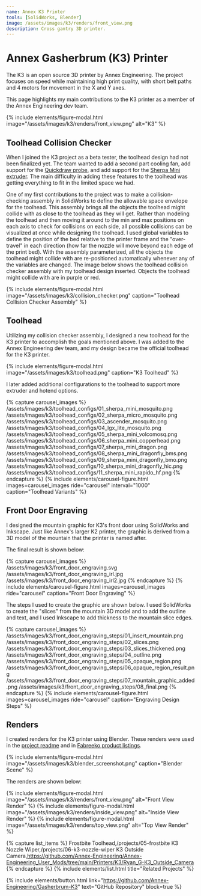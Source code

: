 ```yaml
---
name: Annex K3 Printer
tools: [SolidWorks, Blender]
image: /assets/images/k3/renders/front_view.png
description: Cross gantry 3D printer.
---
```


# Annex Gasherbrum (K3) Printer

The K3 is an open source 3D printer by Annex Engineering. The project focuses
on speed while maintaining high print quality, with short belt paths and 4
motors for movement in the X and Y axes.

This page highlights my main contributions to the K3 printer as a member of the
Annex Engineering dev team.

{% include elements/figure-modal.html image="/assets/images/k3/renders/front_view.png" alt="K3" %}

## Toolhead Collision Checker

When I joined the K3 project as a beta tester, the toolhead design had not been
finalized yet. The team wanted to add a second part cooling fan, add support for
the [Quickdraw probe](https://github.com/Annex-Engineering/Quickdraw_Probe), and
add support for the [Sherpa Mini extruder](https://github.com/Annex-Engineering/Sherpa_Mini-Extruder).
The main difficulty in adding these features to the toolhead was getting
everything to fit in the limited space we had.

One of my first contributions to the project was to make a collision-checking
assembly in SolidWorks to define the allowable space envelope for the toolhead.
This assembly brings all the objects the toolhead might collide with as close to
the toolhead as they will get. Rather than modeling the toolhead and then moving
it around to the min and max positions on each axis to check for collisions on
each side, all possible collisions can be visualized at once while designing the
toolhead. I used global variables to define the position of the bed relative to
the printer frame and the "over-travel" in each direction (how far the nozzle
will move beyond each edge of the print bed). With the assembly parameterized,
all the objects the toolhead might collide with are re-positioned automatically
whenever any of the variables are changed. The image below shows the toolhead
collision checker assembly with my toolhead design inserted. Objects the
toolhead might collide with are in purple or red.

{% include elements/figure-modal.html image="/assets/images/k3/collision_checker.png" caption="Toolhead Collision Checker Assembly" %}

## Toolhead

Utilizing my collision checker assembly, I designed a new toolhead for the K3
printer to accomplish the goals mentioned above. I was added to the Annex
Engineering dev team, and my design became the official toolhead for the K3
printer. 

{% include elements/figure-modal.html image="/assets/images/k3/toolhead.png" caption="K3 Toolhead" %}

I later added additional configurations to the toolhead to support more
extruder and hotend options.

{% capture carousel_images %}
/assets/images/k3/toolhead_configs/01_sherpa_mini_mosquito.png
/assets/images/k3/toolhead_configs/02_sherpa_micro_mosquito.png
/assets/images/k3/toolhead_configs/03_ascender_mosquito.png
/assets/images/k3/toolhead_configs/04_lgx_lite_mosquito.png
/assets/images/k3/toolhead_configs/05_sherpa_mini_volcomosq.png
/assets/images/k3/toolhead_configs/06_sherpa_mini_copperhead.png
/assets/images/k3/toolhead_configs/07_sherpa_mini_dragon.png
/assets/images/k3/toolhead_configs/08_sherpa_mini_dragonfly_bms.png
/assets/images/k3/toolhead_configs/09_sherpa_mini_dragonfly_bmo.png
/assets/images/k3/toolhead_configs/10_sherpa_mini_dragonfly_hic.png
/assets/images/k3/toolhead_configs/11_sherpa_mini_rapido_hf.png
{% endcapture %}
{% include elements/carousel-figure.html images=carousel_images ride="carousel" interval="1000" caption="Toolhead Variants" %}

## Front Door Engraving

I designed the mountain graphic for K3's front door using SolidWorks and
Inkscape. Just like Annex's larger K2 printer, the graphic is derived from a 
3D model of the mountain that the printer is named after.

The final result is shown below:

{% capture carousel_images %}
/assets/images/k3/front_door_engraving.svg
/assets/images/k3/front_door_engraving_irl.jpg
/assets/images/k3/front_door_engraving_irl2.jpg
{% endcapture %}
{% include elements/carousel-figure.html images=carousel_images ride="carousel" caption="Front Door Engraving" %}

The steps I used to create the graphic are shown below. I used SolidWorks to
create the "slices" from the mountain 3D model and to add the outline and text,
and I used Inkscape to add thickness to the mountain slice edges.

{% capture carousel_images %}
/assets/images/k3/front_door_engraving_steps/01_insert_mountain.png
/assets/images/k3/front_door_engraving_steps/02_slices.png
/assets/images/k3/front_door_engraving_steps/03_slices_thickened.png
/assets/images/k3/front_door_engraving_steps/04_outline.png
/assets/images/k3/front_door_engraving_steps/05_opaque_region.png
/assets/images/k3/front_door_engraving_steps/06_opaque_region_result.png
/assets/images/k3/front_door_engraving_steps/07_mountain_graphic_added.png
/assets/images/k3/front_door_engraving_steps/08_final.png
{% endcapture %}
{% include elements/carousel-figure.html images=carousel_images ride="carousel" caption="Engraving Design Steps" %}

## Renders

I created renders for the K3 printer using Blender. These renders were used in
the [project readme](https://github.com/Annex-Engineering/Gasherbrum-K3/blob/main/README.md)
and in [Fabreeko product listings](https://www.fabreeko.com/collections/annex-engineering/products/annex-k3-kit-by-honeybadger).

{% include elements/figure-modal.html image="/assets/images/k3/blender_screenshot.png" caption="Blender Scene" %}

The renders are shown below:

<!-- ![alt text](/assets/images/k3/renders/front_view.png "Front View Render")
![alt text](/assets/images/k3/renders/inside_view.png "Inside View Render")
![alt text](/assets/images/k3/renders/top_view.png "Top View Render") -->

{% include elements/figure-modal.html image="/assets/images/k3/renders/front_view.png" alt="Front View Render" %}
{% include elements/figure-modal.html image="/assets/images/k3/renders/inside_view.png" alt="Inside View Render" %}
{% include elements/figure-modal.html image="/assets/images/k3/renders/top_view.png" alt="Top View Render" %}

{% capture list_items %}
Frostbite Toolhead,/projects/05-frostbite
K3 Nozzle Wiper,/projects/06-k3-nozzle-wiper
K3 Outside Camera,https://github.com/Annex-Engineering/Annex-Engineering_User_Mods/tree/main/Printers/K3/Ryan_G-K3_Outside_Camera
{% endcapture %}
{% include elements/list.html title="Related Projects" %}

{% include elements/button.html link="https://github.com/Annex-Engineering/Gasherbrum-K3" text="GitHub Repository" block=true %}
